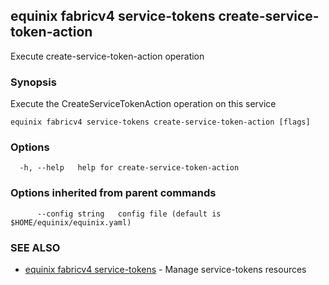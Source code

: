## equinix fabricv4 service-tokens create-service-token-action

Execute create-service-token-action operation

### Synopsis

Execute the CreateServiceTokenAction operation on this service

```
equinix fabricv4 service-tokens create-service-token-action [flags]
```

### Options

```
  -h, --help   help for create-service-token-action
```

### Options inherited from parent commands

```
      --config string   config file (default is $HOME/equinix/equinix.yaml)
```

### SEE ALSO

* [equinix fabricv4 service-tokens](equinix_fabricv4_service-tokens.md)	 - Manage service-tokens resources

